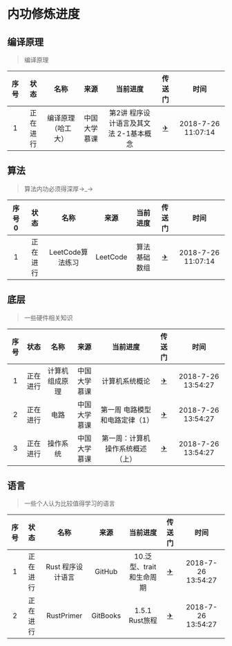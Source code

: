 # 内功修炼进度

## 编译原理 
> 编译原理

|序号|状态|名称|来源|当前进度|传送门|时间|
|:---:|:---:|:---:|:---:|:---:|:---:|:---:|
|1|正在进行|编译原理（哈工大）|中国大学慕课|第2讲 程序设计语言及其文法 2-1基本概念|[✈](https://www.icourse163.org/learn/HIT-1002123007?tid=1002655021#/learn/content?type=detail&id=1003771333&sm=1)|2018-7-26 11:07:14|

## 算法
> 算法内功必须得深厚→_→

|序号0|状态|名称|来源|当前进度|传送门|时间|
|:---:|:---:|:---:|:---:|:---:|:---:|:---:|
|1|正在进行|LeetCode算法练习|LeetCode|算法基础 数组|[✈](https://leetcode-cn.com/explore/interview/card/top-interview-questions-easy/1/array/29/)|2018-7-26 11:07:14|

## 底层
> 一些硬件相关知识

|序号|状态|名称|来源|当前进度|传送门|时间|
|:---:|:---:|:---:|:---:|:---:|:---:|:---:|
|1|正在进行|计算机组成原理|中国大学慕课|计算机系统概论|[✈](https://www.icourse163.org/learn/HIT-309001?tid=360004#/learn/content?type=detail&id=854160&sm=1)|2018-7-26 13:54:27|
|2|正在进行|电路|中国大学慕课|第一周   电路模型和电路定律（1）|[✈](https://www.icourse163.org/learn/XJTU-47024?tid=1002791005#/learn/content?type=detail&id=1003839534)|2018-7-26 13:54:27|
|3|正在进行|操作系统|中国大学慕课|第一周：计算机操作系统概述（上）|[✈](https://www.icourse163.org/learn/NJU-1001571004?tid=1002784135#/learn/content?type=detail&id=1004022003)|2018-7-26 13:54:27|

## 语言
> 一些个人认为比较值得学习的语言

|序号|状态|名称|来源|当前进度|传送门|时间|
|:---:|:---:|:---:|:---:|:---:|:---:|:---:|
|1|正在进行|Rust 程序设计语言|GitHub|10.泛型、trait 和生命周期|[✈](https://kaisery.github.io/trpl-zh-cn/ch10-00-generics.html#a泛型trait-和生命周期)|2018-7-26 13:54:27|
|2|正在进行|RustPrimer|GitBooks|1.5.1 Rust旅程|[✈](https://rustcc.gitbooks.io/rustprimer/content/quickstart/rust-travel.html)|2018-7-26 13:54:27|
